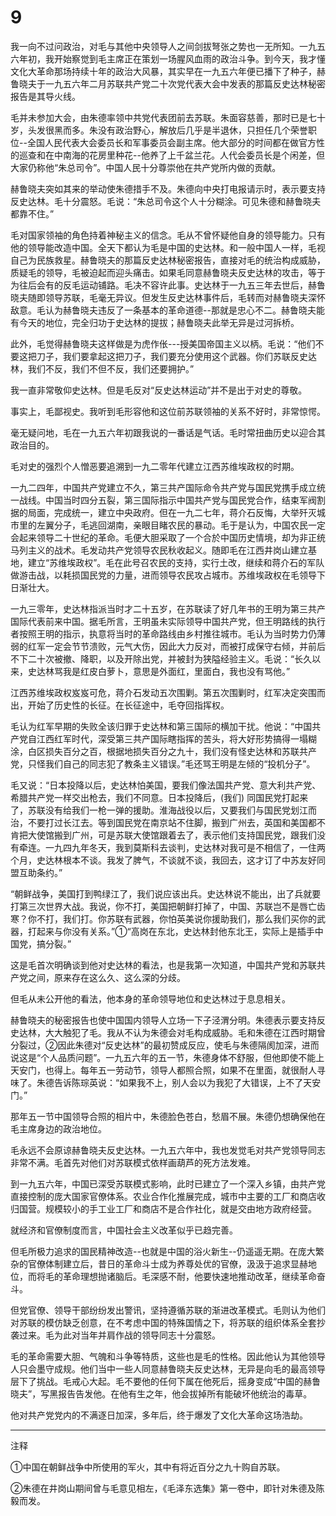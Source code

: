 # 9

我一向不过问政治，对毛与其他中央领导人之间剑拔弩张之势也一无所知。一九五六年初，我开始察觉到毛主席正在策划一场腥风血雨的政治斗争。到今天，我才懂文化大革命那场持续十年的政治大风暴，其实早在一九五六年便已播下了种子，赫鲁晓夫于一九五六年二月苏联共产党二十次党代表大会中发表的那篇反史达林秘密报告是其导火线。

毛并未参加大会，由朱德率领中共党代表团前去苏联。朱面容慈善，那时已是七十岁，头发很黑而多。朱没有政治野心，解放后几乎是半退休，只担任几个荣誉职位--全国人民代表大会委员长和军事委员会副主席。他大部分的时间都在做官方性的巡查和在中南海的花房里种花--他养了上千盆兰花。人代会委员长是个闲差，但大家仍称他“朱总司令”。中国人民十分尊崇他在共产党所内做的贡献。

赫鲁晓夫突如其来的举动使朱德措手不及。朱德向中央打电报请示时，表示要支持反史达林。毛十分震怒。毛说：“朱总司令这个人十分糊涂。可见朱德和赫鲁晓夫都靠不住。”

毛对国家领袖的角色持着神秘主义的信念。毛从不曾怀疑他自身的领导能力。只有他的领导能改造中国。全天下都认为毛是中国的史达林。和一般中国人一样，毛视自己为民族救星。赫鲁晓夫的那篇反史达林秘密报告，直接对毛的统治构成威胁，质疑毛的领导，毛被迫起而迎头痛击。如果毛同意赫鲁晓夫反史达林的攻击，等于为往后会有的反毛运动铺路。毛决不容许此事。史达林于一九五三年去世后，赫鲁晓夫随即领导苏联，毛毫无异议。但发生反史达林事件后，毛转而对赫鲁晓夫深怀敌意。毛认为赫鲁晓夫违反了一条基本的革命道德--那就是忠心不二。赫鲁晓夫能有今天的地位，完全归功于史达林的提拔；赫鲁晓夫此举无异是过河拆桥。

此外，毛觉得赫鲁晓夫这样做是为虎作伥---授美国帝国主义以柄。毛说：“他们不要这把刀子，我们要拿起这把刀子，我们要充分使用这个武器。你们苏联反史达林，我们不反，我们不但不反，我们还要拥护。”

我一直非常敬仰史达林。但是毛反对“反史达林运动”并不是出于对史的尊敬。

事实上，毛鄙视史。我听到毛形容他和这位前苏联领袖的关系不好时，非常惊愕。

毫无疑问地，毛在一九五六年初跟我说的一番话是气话。毛时常扭曲历史以迎合其政治目的。

毛对史的强烈个人憎恶要追溯到一九二零年代建立江西苏维埃政权的时期。

一九二四年，中国共产党建立不久，第三共产国际命令共产党与国民党携手成立统一战线。中国当时四分五裂，第三国际指示中国共产党与国民党合作，结束军阀割据的局面，完成统一，建立中央政府。但在一九二七年，蒋介石反悔，大举歼灭城市里的左翼分子，毛逃回湖南，亲眼目睹农民的暴动。毛于是认为，中国农民一定会起来领导二十世纪的革命。毛便大胆采取了一个合於中国历史情境，却为非正统马列主义的战术。毛发动共产党领导农民秋收起义。随即毛在江西井岗山建立基地，建立“苏维埃政权”。毛在此号召农民的支持，实行土改，继续和蒋介石的军队做游击战，以耗损国民党的力量，进而领导农民攻占城市。苏维埃政权在毛领导下日渐壮大。

一九三零年，史达林指派当时才二十五岁，在苏联读了好几年书的王明为第三共产国际代表前来中国。据毛所言，王明虽未实际领导中国共产党，但王明路线的执行者按照王明的指示，执意将当时的革命路线由乡村推往城市。毛认为当时势力仍薄弱的红军一定会节节溃败，元气大伤，因此大力反对，而被打成保守右倾，并前后不下二十次被撤、降职，以及开除出党，并被封为狭隘经验主义。毛说：“长久以来，史达林骂我是红皮白萝卜，意思是外面红，里面白，我也没有骂他。”

江西苏维埃政权岌岌可危，蒋介石发动五次围剿。第五次围剿时，红军决定突围而出，开始了历史性的长征。在长征途中，毛夺回指挥权。

毛认为红军早期的失败全该归罪于史达林和第三国际的横加干扰。他说：“中国共产党自江西红军时代，深受第三共产国际瞎指挥的苦头，将大好形势搞得一塌糊涂，白区损失百分之百，根据地损失百分之九十，我们没有怪史达林和苏联共产党，只怪我们自己的同志犯了教条主义错误。”毛还骂王明是左倾的“投机分子”。

毛又说：“日本投降以后，史达林怕美国，要我们像法国共产党、意大利共产党、希腊共产党一样交出枪去，我们不同意。日本投降后，(我们) 同国民党打起来了，苏联没有给我们一枪一弹的援助。淮海战役以后，又要我们与国民党划江而治，不要打过长江去。等到国民党在南京站不住脚，搬到广州去，英国和美国都不肯把大使馆搬到广州，可是苏联大使馆跟着去了，表示他们支持国民党，跟我们没有牵连。一九四九年冬天，我到莫斯科去谈判，史达林对我可是不相信了，一住两个月，史达林根本不谈。我发了脾气，不谈就不谈，我回去，这才订了中苏友好同盟互助条约。”

“朝鲜战争，美国打到鸭绿江了，我们说应该出兵。史达林说不能出，出了兵就要打第三次世界大战。我说，你不打，美国把朝鲜打掉了，中国、苏联岂不是唇亡齿寒？你不打，我们打。你苏联有武器，你怕英美说你援助我们，那么我们买你的武器，打起来与你没有关系。”①“高岗在东北，史达林封他东北王，实际上是插手中国党，搞分裂。”

这是毛首次明确谈到他对史达林的看法，也是我第一次知道，中国共产党和苏联共产党之间，原来存在这么久、这么深的分歧。

但毛从未公开他的看法，他本身的革命领导地位和史达林过于息息相关。

赫鲁晓夫的秘密报告也使中国国内领导人立场一下子泾渭分明。朱德表示要支持反史达林，大大触犯了毛。我从不认为朱德会对毛构成威胁。毛和朱德在江西时期曾分裂过，②因此朱德对“反史达林”的最初赞成反应，使毛与朱德隔阂加深，进而说这是“个人品质问题”。一九五六年的五一节，朱德身体不舒服，但他即使不能上天安门，也得上。每年五一劳动节，领导人都照合照，如果不在里面，就很耐人寻味了。朱德告诉陈琮英说：“如果我不上，别人会以为我犯了大错误，上不了天安门。”

那年五一节中国领导合照的相片中，朱德脸色苍白，愁眉不展。朱德仍想确保他在毛主席身边的政治地位。

毛永远不会原谅赫鲁晓夫反史达林。一九五六年中，我也发觉毛对共产党领导同志非常不满。毛首先对他们对苏联模式依样画葫芦的死方法发难。

到一九五六年，中国已深受苏联模式影响，此时已建立了一个深入乡镇，由共产党直接控制的庞大国家官僚体系。农业合作化推展完成，城市中主要的工厂和商店收归国营。规模较小的手工业工厂和商店不是合作社化，就是交由地方政府经营。

就经济和官僚制度而言，中国社会主义改革似乎已趋完善。

但毛所极力追求的国民精神改造--也就是中国的浴火新生--仍遥遥无期。在庞大繁杂的官僚体制建立后，昔日的革命斗士成为养尊处优的官僚，汲汲于追求显赫地位，而将毛的革命理想抛诸脑后。毛深感不耐，他要快速地推动改革，继续革命奋斗。

但党官僚、领导干部纷纷发出警讯，坚持遵循苏联的渐进改革模式。毛则认为他们对苏联的模仿缺乏创意，在不考虑中国的特殊国情之下，将苏联的组织体系全套抄袭过来。毛为此对当年并肩作战的领导同志十分震怒。

毛的革命需要大胆、气魄和斗争等特质，这些也是毛的性格。因此他认为其他领导人只会墨守成规。他们当中一些人同意赫鲁晓夫反史达林，无异是向毛的最高领导层下了挑战。毛戒心大起。毛不要他的任何下属在他死后，摇身变成“中国的赫鲁晓夫”，写黑报告告发他。在他有生之年，他会拔掉所有能破坏他统治的毒草。

他对共产党党内的不满逐日加深，多年后，终于爆发了文化大革命这场浩劫。

______________

注释

①中国在朝鲜战争中所使用的军火，其中有将近百分之九十购自苏联。

②朱德在井岗山期间曾与毛意见相左，《毛泽东选集》第一卷中，即针对朱德及陈毅而发。
